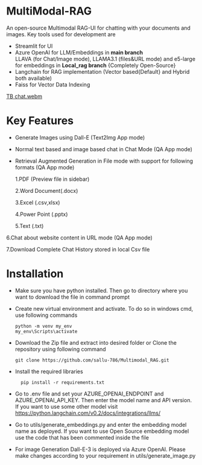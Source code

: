 # MultiModal-RAG
An open-source Multimodal RAG-UI for chatting with your documents and images. Key tools used for development are
- Streamlit for UI
- Azure OpenAI for LLM/Embeddings in **main branch** \
      LLAVA (for Chat/Image mode), LLAMA3.1 (files&URL mode) and e5-large for embeddings in **Local_rag branch** {Completely Open-Source}
- Langchain for RAG implementation (Vector based{Default} and Hybrid both available)
- Faiss for Vector Data Indexing

[TB chat.webm](https://github.com/user-attachments/assets/0fa89f57-8ad2-4f6f-b42e-f6720a4a6a4a)

# Key Features
- Generate Images using Dall-E (Text2Img App mode)
- Normal text based and image based chat in Chat Mode (QA App mode)
- Retrieval Augmented Generation in File mode with support for following formats (QA App mode)

   1.PDF (Preview file in sidebar)

   2.Word Document(.docx)

   3.Excel (.csv,xlsx)

   4.Power Point (.pptx)

   5.Text (.txt)

6.Chat about website content in URL mode (QA App mode)

7.Download Complete Chat History stored in local Csv file

# Installation

- Make sure you have python installed. Then go to directory where you want to download the file in command prompt

- Create new virtual environment and activate. To do so in windows cmd, use following commands


      python -m venv my_env
      my_env\Scripts\activate

- Download the Zip file and extract into desired folder or Clone the repository using following command 


      git clone https://github.com/sallu-786/Multimodal_RAG.git

- Install the required libraries

        pip install -r requirements.txt

- Go to .env file and set your AZURE_OPENAI_ENDPOINT and AZURE_OPENAI_API_KEY. Then enter the model name and API version. If you want to use some other model visit https://python.langchain.com/v0.2/docs/integrations/llms/
- Go to utils/generate_embeddings.py and enter the embedding model name as deployed. If you want to use Open Source embedding model use the code that has been commented inside the file
- For image Generation Dall-E-3 is deployed via Azure OpenAI. Please make changes according to your requirement in utils/generate_image.py

  
  
